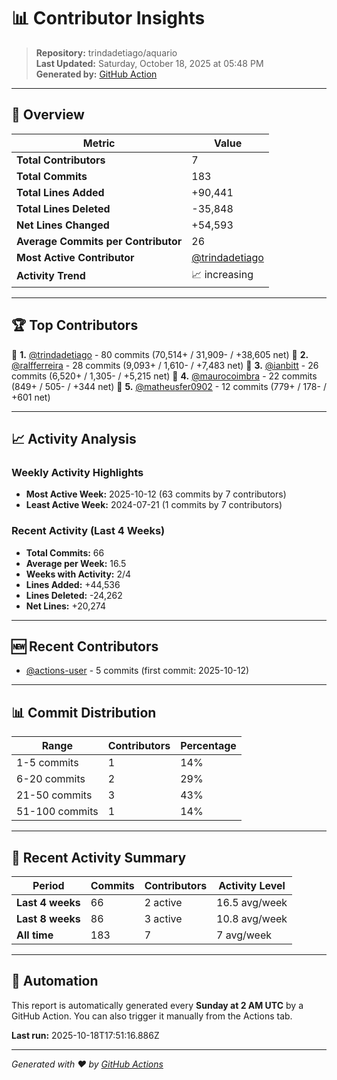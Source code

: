 # 📊 Contributor Insights

> **Repository:** trindadetiago/aquario  
> **Last Updated:** Saturday, October 18, 2025 at 05:48 PM  
> **Generated by:** [GitHub Action](.github/workflows/contributor-insights.yml)

---

## 🎯 Overview

| Metric | Value |
|--------|-------|
| **Total Contributors** | 7 |
| **Total Commits** | 183 |
| **Total Lines Added** | +90,441 |
| **Total Lines Deleted** | -35,848 |
| **Net Lines Changed** | +54,593 |
| **Average Commits per Contributor** | 26 |
| **Most Active Contributor** | [@trindadetiago](https://github.com/trindadetiago) |
| **Activity Trend** | 📈 increasing |

---

## 🏆 Top Contributors

🥇 **1.** [@trindadetiago](https://github.com/trindadetiago) - 80 commits (70,514+ / 31,909- / +38,605 net)
🥈 **2.** [@ralfferreira](https://github.com/ralfferreira) - 28 commits (9,093+ / 1,610- / +7,483 net)
🥉 **3.** [@ianbitt](https://github.com/ianbitt) - 26 commits (6,520+ / 1,305- / +5,215 net)
🏅 **4.** [@maurocoimbra](https://github.com/maurocoimbra) - 22 commits (849+ / 505- / +344 net)
🏅 **5.** [@matheusfer0902](https://github.com/matheusfer0902) - 12 commits (779+ / 178- / +601 net)

---

## 📈 Activity Analysis

### Weekly Activity Highlights
- **Most Active Week:** 2025-10-12 (63 commits by 7 contributors)
- **Least Active Week:** 2024-07-21 (1 commits by 7 contributors)

### Recent Activity (Last 4 Weeks)
- **Total Commits:** 66
- **Average per Week:** 16.5
- **Weeks with Activity:** 2/4
- **Lines Added:** +44,536
- **Lines Deleted:** -24,262
- **Net Lines:** +20,274

---

## 🆕 Recent Contributors

- [@actions-user](https://github.com/actions-user) - 5 commits (first commit: 2025-10-12)

---

## 📊 Commit Distribution

| Range | Contributors | Percentage |
|-------|-------------|------------|
| 1-5 commits | 1 | 14% |
| 6-20 commits | 2 | 29% |
| 21-50 commits | 3 | 43% |
| 51-100 commits | 1 | 14% |

---

## 📅 Recent Activity Summary

| Period | Commits | Contributors | Activity Level |
|--------|---------|-------------|----------------|
| **Last 4 weeks** | 66 | 2 active | 16.5 avg/week |
| **Last 8 weeks** | 86 | 3 active | 10.8 avg/week |
| **All time** | 183 | 7 | 7 avg/week |

---

## 🔄 Automation

This report is automatically generated every **Sunday at 2 AM UTC** by a GitHub Action. You can also trigger it manually from the Actions tab.

**Last run:** 2025-10-18T17:51:16.886Z

---

*Generated with ❤️ by [GitHub Actions](https://github.com/features/actions)*
